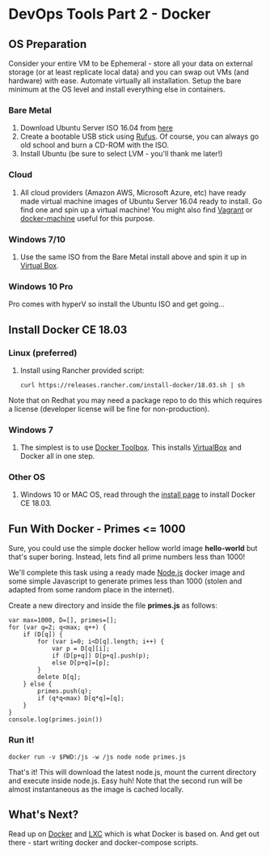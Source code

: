 # DevOps Tools Part 2 - Docker

## OS Preparation

Consider your entire VM to be Ephemeral - store all your data on external storage (or at least replicate local data) and you can swap out VMs (and hardware) with ease. Automate virtually all installation. Setup the bare minimum at the OS level and install everything else in containers.

### Bare Metal

1. Download Ubuntu Server ISO 16.04 from [here](http://releases.ubuntu.com/16.04/ubuntu-16.04.4-server-amd64.iso)
1. Create a bootable USB stick using [Rufus](https://rufus.akeo.ie/). Of course, you can always go old school and burn a CD-ROM with the ISO.
1. Install Ubuntu (be sure to select LVM - you'll thank me later!)

### Cloud

1. All cloud providers (Amazon AWS, Microsoft Azure, etc) have ready made virtual machine images of Ubuntu Server 16.04 ready to install.
   Go find one and spin up a virtual machine! You might also find [Vagrant](https://www.vagrantup.com/) or 
   [docker-machine](https://docs.docker.com/machine/get-started-cloud/) useful for this purpose.

### Windows 7/10

1. Use the same ISO from the Bare Metal install above and spin it up in [Virtual Box](https://www.virtualbox.org/).

### Windows 10 Pro

Pro comes with hyperV so install the Ubuntu ISO and get going...

## Install Docker CE 18.03

### Linux (preferred)

1. Install using Rancher provided script:
    ```shell
    curl https://releases.rancher.com/install-docker/18.03.sh | sh
    ```
Note that on Redhat you may need a package repo to do this which requires a license (developer license will be fine for non-production).

### Windows 7

1. The simplest is to use [Docker Toolbox](https://github.com/docker/toolbox/releases/tag/v18.03.0-ce).
   This installs [VirtualBox](https://www.virtualbox.org/) and Docker all in one step.

### Other OS

1. Windows 10 or MAC OS, read through the [install page](https://docs.docker.com/install/) to install Docker CE 18.03.

## Fun With Docker - Primes <= 1000

Sure, you could use the simple docker hellow world image **hello-world** but that's super boring. Instead, lets find all prime numbers less than 1000!

We'll complete this task using a ready made [Node.js](https://nodejs.org/en/) docker image and some simple Javascript to generate primes less than 1000 (stolen and adapted from some random place in the internet).

Create a new directory and inside the file **primes.js** as follows:
```
var max=1000, D=[], primes=[];
for (var q=2; q<max; q++) {
	if (D[q]) {
		for (var i=0; i<D[q].length; i++) {
			var p = D[q][i];
			if (D[p+q]) D[p+q].push(p);
			else D[p+q]=[p];
		}
		delete D[q];
	} else {
		primes.push(q);
		if (q*q<max) D[q*q]=[q];
	}
}
console.log(primes.join())
```

### Run it!
```
docker run -v $PWD:/js -w /js node node primes.js
```
That's it! This will download the latest node.js, mount the current directory and execute inside node.js. Easy huh! Note that the second run will be almost instantaneous as the image is cached locally.

## What's Next?

Read up on [Docker](https://docs.docker.com/) and [LXC](https://linuxcontainers.org/lxc/introduction/) which is what Docker is based on. And get out there - start writing docker and docker-compose scripts.
